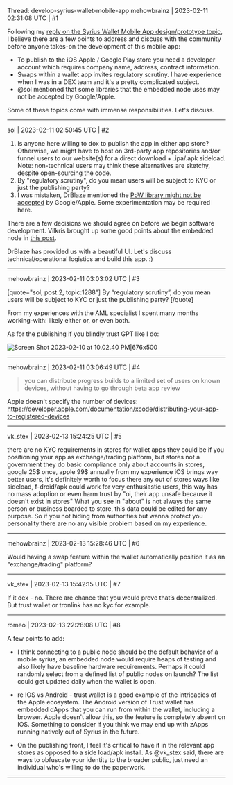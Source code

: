 Thread: develop-syrius-wallet-mobile-app
mehowbrainz | 2023-02-11 02:31:08 UTC | #1

Following my [reply on the Syrius Wallet Mobile App design/prototype topic](https://forum2.zenon.org/t/syrius-wallet-mobile-app/659/33?u=mehowbrainz), I believe there are a few points to address and discuss with the community before anyone takes-on the development of this mobile app:

- To publish to the iOS Apple / Google Play store you need a developer account which requires company name, address, contract information. 
- Swaps within a wallet app invites regulatory scrutiny. I have experience when I was in a DEX team and it's a pretty complicated subject.
- @sol mentioned that some libraries that the embedded node uses may not be accepted by Google/Apple.

Some of these topics come with immense responsibilities. Let's discuss.

-------------------------

sol | 2023-02-11 02:50:45 UTC | #2

1. Is anyone here willing to dox to publish the app in either app store? 
Otherwise, we might have to host on 3rd-party app repositories and/or funnel users to our website(s) for a direct download + .ipa/.apk sideload.
Note: non-technical users may think these alternatives are sketchy, despite open-sourcing the code.
2. By "regulatory scrutiny", do you mean users will be subject to KYC or just the publishing party?
3. I was mistaken, DrBlaze mentioned the [PoW library might not be accepted](https://forum2.zenon.org/t/syrius-wallet-mobile-app/659/11?u=sol_sanctum) by Google/Apple.
Some experimentation may be required here.

There are a few decisions we should agree on before we begin software development.
Vilkris brought up some good points about the embedded node in [this post](https://forum2.zenon.org/t/syrius-wallet-mobile-app/659/10?u=sol_sanctum).

DrBlaze has provided us with a beautiful UI. 
Let's discuss technical/operational logistics and build this app. :)

-------------------------

mehowbrainz | 2023-02-11 03:03:02 UTC | #3

[quote="sol, post:2, topic:1288"]
By “regulatory scrutiny”, do you mean users will be subject to KYC or just the publishing party?
[/quote]

From my experiences with the AML specialist I spent many months working-with: likely either or, or even both.

As for the publishing if you blindly trust GPT like I do:

![Screen Shot 2023-02-10 at 10.02.40 PM|676x500](upload://7BYM2xuvPtVCW5qDlL2av8OP9Pg.png)

-------------------------

mehowbrainz | 2023-02-11 03:06:49 UTC | #4

>  you can distribute progress builds to a limited set of users on known devices, without having to go through beta app review

Apple doesn't specify the number of devices: https://developer.apple.com/documentation/xcode/distributing-your-app-to-registered-devices

-------------------------

vk_stex | 2023-02-13 15:24:25 UTC | #5

there are no KYC requirements in stores for wallet apps
they could be if you positioning your app as exchange/trading platform, but stores not a government they do basic compliance only 
about accounts in stores, google 25$ once, apple 99$ annually
from my experience iOS brings way better users, it's definitely worth to focus there 
any out of stores ways like sideload, f-droid/apk could work for very enthusiastic users, this way has no mass adoption or even harm trust by "oi, their app unsafe because it doesn't exist in stores"
What you see in "about" is not always the same person or business boarded to store, this data could be edited for any purpose. So if you not hiding from authorities but wanna protect you personality there are no any visible problem based on my experience.

-------------------------

mehowbrainz | 2023-02-13 15:28:46 UTC | #6

Would having a swap feature within the wallet automatically position it as an "exchange/trading" platform?

-------------------------

vk_stex | 2023-02-13 15:42:15 UTC | #7

If it dex - no. There are chance that you would prove that’s decentralized. But trust wallet or tronlink has no kyc for example.

-------------------------

romeo | 2023-02-13 22:28:08 UTC | #8

A few points to add:

* I think connecting to a public node should be the default behavior of a mobile syrius, an embedded node would require heaps of testing and also likely have baseline hardware requirements. Perhaps it could randomly select from a defined list of public nodes on launch? The list could get updated daily when the wallet is open.

* re IOS vs Android - trust wallet is a good example of the intricacies of the Apple ecosystem. The Android version of Trust wallet has embedded dApps that you can run from within the wallet, including a browser. Apple doesn't allow this, so the feature is completely absent on IOS. Something to consider if you think we may end up with zApps running natively out of Syrius in the future.

* On the publishing front, I feel it's critical to have it in the relevant app stores as opposed to a side load/apk install. As @vk_stex said, there are ways to obfuscate your identity to the broader public, just need an individual who's willing to do the paperwork.

-------------------------

